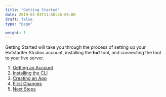 ```yaml
---
title: "Getting Started"
date: 2019-01-03T11:58:26-06:00
draft: false
type: "page"

weight: 1
---
```


Getting Started will take you through the process
of setting up your Hofstadter Studios account,
installing the __hof__ tool, and
connecting the tool to your live server.

1. [Getting an Account](./getting-an-account)
1. [Installing the CLI](./installation)
1. [Creating an App](./create-an-app)
1. [First Changes](./first-changes)
1. [Next Steps](./next-steps)
